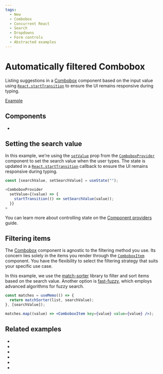 ```yaml
---
tags:
  - New
  - Combobox
  - Concurrent React
  - Search
  - Dropdowns
  - Form controls
  - Abstracted examples
---
```


# Automatically filtered Combobox

<div data-description>

Listing suggestions in a [Combobox](/components/combobox) component based on the input value using [`React.startTransition`](https://react.dev/reference/react/startTransition) to ensure the UI remains responsive during typing.

</div>

<div data-tags></div>

<a href="./index.tsx" data-playground>Example</a>

## Components

<div data-cards="components">

- [](/components/combobox)

</div>

## Setting the search value

In this example, we're using the [`setValue`](/reference/combobox-provider#setvalue) prop from the [`ComboboxProvider`](/reference/combobox-provider) component to set the search value when the user types. The state is updated in a [`React.startTransition`](https://react.dev/reference/react/startTransition) callback to ensure the UI remains responsive during typing.

```js {4-6}
const [searchValue, setSearchValue] = useState("");

<ComboboxProvider
  setValue={(value) => {
    startTransition(() => setSearchValue(value));
  }}
>
```

You can learn more about controlling state on the [Component providers](/guide/component-providers) guide.

## Filtering items

The [Combobox](/components/combobox) component is agnostic to the filtering method you use. Its concern lies solely in the items you render through the [`ComboboxItem`](/reference/combobox-item) component. You have the flexibility to select the filtering strategy that suits your specific use case.

In this example, we use the [match-sorter](https://www.npmjs.com/package/match-sorter) library to filter and sort items based on the search value. Another option is [fast-fuzzy](https://www.npmjs.com/package/fast-fuzzy), which employs advanced algorithms for fuzzy search.

```jsx "matchSorter" "ComboboxItem"
const matches = useMemo(() => {
  return matchSorter(list, searchValue);
}, [searchValue]);

matches.map((value) => <ComboboxItem key={value} value={value} />);
```

## Related examples

<div data-cards="examples">

- [](/examples/combobox-animated)
- [](/examples/combobox-cancel)
- [](/examples/combobox-disclosure)
- [](/examples/combobox-group)
- [](/examples/combobox-links)
- [](/examples/combobox-multiple)

</div>

